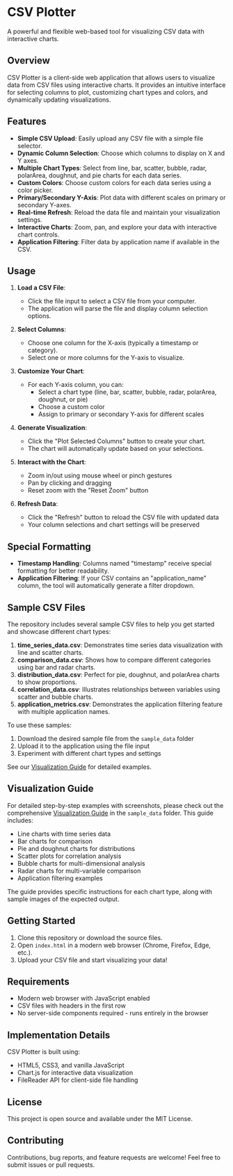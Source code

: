 # CSV Plotter

A powerful and flexible web-based tool for visualizing CSV data with interactive charts.

## Overview

CSV Plotter is a client-side web application that allows users to visualize data from CSV files using interactive charts. It provides an intuitive interface for selecting columns to plot, customizing chart types and colors, and dynamically updating visualizations.

## Features

- **Simple CSV Upload**: Easily upload any CSV file with a simple file selector.
- **Dynamic Column Selection**: Choose which columns to display on X and Y axes.
- **Multiple Chart Types**: Select from line, bar, scatter, bubble, radar, polarArea, doughnut, and pie charts for each data series.
- **Custom Colors**: Choose custom colors for each data series using a color picker.
- **Primary/Secondary Y-Axis**: Plot data with different scales on primary or secondary Y-axes.
- **Real-time Refresh**: Reload the data file and maintain your visualization settings.
- **Interactive Charts**: Zoom, pan, and explore your data with interactive chart controls.
- **Application Filtering**: Filter data by application name if available in the CSV.

## Usage

1. **Load a CSV File**:

   - Click the file input to select a CSV file from your computer.
   - The application will parse the file and display column selection options.

2. **Select Columns**:

   - Choose one column for the X-axis (typically a timestamp or category).
   - Select one or more columns for the Y-axis to visualize.

3. **Customize Your Chart**:

   - For each Y-axis column, you can:
     - Select a chart type (line, bar, scatter, bubble, radar, polarArea, doughnut, or pie)
     - Choose a custom color
     - Assign to primary or secondary Y-axis for different scales

4. **Generate Visualization**:

   - Click the "Plot Selected Columns" button to create your chart.
   - The chart will automatically update based on your selections.

5. **Interact with the Chart**:

   - Zoom in/out using mouse wheel or pinch gestures
   - Pan by clicking and dragging
   - Reset zoom with the "Reset Zoom" button

6. **Refresh Data**:
   - Click the "Refresh" button to reload the CSV file with updated data
   - Your column selections and chart settings will be preserved

## Special Formatting

- **Timestamp Handling**: Columns named "timestamp" receive special formatting for better readability.
- **Application Filtering**: If your CSV contains an "application_name" column, the tool will automatically generate a filter dropdown.

## Sample CSV Files

The repository includes several sample CSV files to help you get started and showcase different chart types:

1. **time_series_data.csv**: Demonstrates time series data visualization with line and scatter charts.
2. **comparison_data.csv**: Shows how to compare different categories using bar and radar charts.
3. **distribution_data.csv**: Perfect for pie, doughnut, and polarArea charts to show proportions.
4. **correlation_data.csv**: Illustrates relationships between variables using scatter and bubble charts.
5. **application_metrics.csv**: Demonstrates the application filtering feature with multiple application names.

To use these samples:

1. Download the desired sample file from the `sample_data` folder
2. Upload it to the application using the file input
3. Experiment with different chart types and settings

See our [Visualization Guide](sample_data/visualization_guide.md) for detailed examples.

## Visualization Guide

For detailed step-by-step examples with screenshots, please check out the comprehensive [Visualization Guide](sample_data/visualization_guide.md) in the `sample_data` folder. This guide includes:

- Line charts with time series data
- Bar charts for comparison
- Pie and doughnut charts for distributions
- Scatter plots for correlation analysis
- Bubble charts for multi-dimensional analysis
- Radar charts for multi-variable comparison
- Application filtering examples

The guide provides specific instructions for each chart type, along with sample images of the expected output.

## Getting Started

1. Clone this repository or download the source files.
2. Open `index.html` in a modern web browser (Chrome, Firefox, Edge, etc.).
3. Upload your CSV file and start visualizing your data!

## Requirements

- Modern web browser with JavaScript enabled
- CSV files with headers in the first row
- No server-side components required - runs entirely in the browser

## Implementation Details

CSV Plotter is built using:

- HTML5, CSS3, and vanilla JavaScript
- Chart.js for interactive data visualization
- FileReader API for client-side file handling

## License

This project is open source and available under the MIT License.

## Contributing

Contributions, bug reports, and feature requests are welcome! Feel free to submit issues or pull requests.
